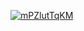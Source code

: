 <a href="file:/private/var/folders/sk/5l863n2500v5fw7dm2ybqcc40000gn/T/18345819044973081285/build/reports/kover/html/index.html">![mPZlutTqKM](https://img.shields.io/badge/0.0-red?logo=kotlin&label=mPZlutTqKM&style=for-the-badge)</a>
